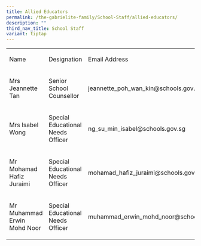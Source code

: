 ```yaml
---
title: Allied Educators
permalink: /the-gabrielite-family/School-Staff/allied-educators/
description: ""
third_nav_title: School Staff
variant: tiptap
---
```

<table><tbody><tr><td rowspan="1" colspan="1"><p>Name</p></td><td rowspan="1" colspan="1"><p>Designation</p></td><td rowspan="1" colspan="1"><p>Email Address</p></td></tr><tr><td rowspan="1" colspan="1"><p>Mrs Jeannette Tan</p></td><td rowspan="1" colspan="1"><p>Senior School Counsellor</p></td><td rowspan="1" colspan="1"><p>jeannette_poh_wan_kin@schools.gov.sg</p></td></tr><tr><td rowspan="1" colspan="1"><p>Mrs Isabel Wong</p></td><td rowspan="1" colspan="1"><p>Special Educational Needs Officer</p></td><td rowspan="1" colspan="1"><p>ng_su_min_isabel@schools.gov.sg</p></td></tr><tr><td rowspan="1" colspan="1"><p>Mr Mohamad Hafiz Juraimi</p></td><td rowspan="1" colspan="1"><p>Special Educational Needs Officer</p></td><td rowspan="1" colspan="1"><p>mohamad_hafiz_juraimi@schools.gov.sg</p></td></tr><tr><td rowspan="1" colspan="1"><p>Mr Muhammad Erwin Mohd Noor</p></td><td rowspan="1" colspan="1"><p>Special Educational Needs Officer</p></td><td rowspan="1" colspan="1"><p>muhammad_erwin_mohd_noor@schools.gov.sg</p></td></tr></tbody></table><p></p>
